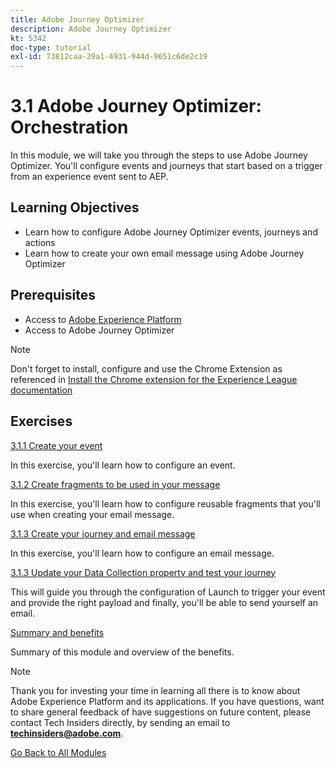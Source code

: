 ```yaml
---
title: Adobe Journey Optimizer
description: Adobe Journey Optimizer
kt: 5342
doc-type: tutorial
exl-id: 73812caa-29a1-4931-944d-9651c6de2c19
---
```

# 3.1 Adobe Journey Optimizer: Orchestration

In this module, we will take you through the steps to use Adobe Journey Optimizer. You'll configure events and journeys that start based on a trigger from an experience event sent to AEP.

## Learning Objectives

- Learn how to configure Adobe Journey Optimizer events, journeys and actions
- Learn how to create your own email message using Adobe Journey Optimizer

## Prerequisites

- Access to [Adobe Experience Platform](https://experience.adobe.com/platform)
- Access to Adobe Journey Optimizer

>[!NOTE]
>
>Don't forget to install, configure and use the Chrome Extension as referenced in [Install the Chrome extension for the Experience League documentation](../../gettingstarted/gettingstarted/ex1.md)

## Exercises

[3.1.1 Create your event](./ex1.md)

In this exercise, you'll learn how to configure an event.

[3.1.2 Create fragments to be used in your message](./ex2.md)

In this exercise, you'll learn how to configure reusable fragments that you'll use when creating your email message.

[3.1.3 Create your journey and email message](./ex3.md)

In this exercise, you'll learn how to configure an email message.

[3.1.3 Update your Data Collection property and test your journey](./ex4.md)

This will guide you through the configuration of Launch to trigger your event and provide the right payload and finally, you'll be able to send yourself an email.

[Summary and benefits](./summary.md)

Summary of this module and overview of the benefits.

>[!NOTE]
>
>Thank you for investing your time in learning all there is to know about Adobe Experience Platform and its applications. If you have questions, want to share general feedback of have suggestions on future content, please contact Tech Insiders directly, by sending an email to **techinsiders@adobe.com**.

[Go Back to All Modules](../../../overview.md)
